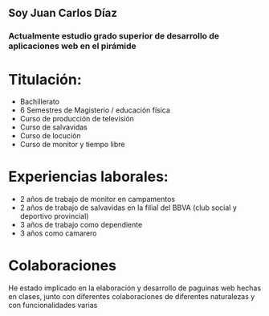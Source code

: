 ## Soy Juan Carlos Díaz
### Actualmente estudio grado superior de desarrollo de aplicaciones web en el pirámide 
# Titulación:


- Bachillerato
- 6 Semestres de Magisterio / educación física 
- Curso de producción de televisión
- Curso de salvavidas
- Curso de locución 
- Curso de monitor y tiempo libre


# Experiencias laborales:


- 2 años de trabajo de monitor en campamentos
- 2 años de trabajo de salvavidas en la filial del BBVA (club social y deportivo provincial)
- 3 años de trabajo como dependiente 
- 3 años como camarero 



# Colaboraciones 


He estado implicado en la elaboración y desarrollo de paguinas web hechas en clases, junto con diferentes colaboraciones de diferentes naturalezas y con funcionalidades varias
